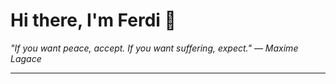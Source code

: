<h1>Hi there, I'm Ferdi 👋</h1>

<p><em>
  "If you want peace, accept. If you want suffering, expect." — Maxime Lagace
</em></p>

---
